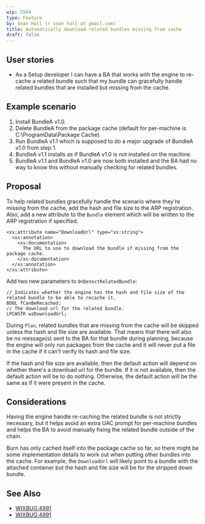```yaml
---
wip: 5504
type: Feature
by: Sean Hall (r sean hall at gmail.com)
title: Automatically download related bundles missing from cache
draft: false
---
```


## User stories

* As a Setup developer I can have a BA that works with the engine to re-cache a related bundle such that my bundle can gracefully handle related bundles that are installed but missing from the cache.

## Example scenario

1. Install BundleA v1.0.
1. Delete BundleA from the package cache (default for per-machine is C:\ProgramData\Package Cache).
1. Run BundleA v1.1 which is supposed to do a major upgrade of BundleA v1.0 from step 1.
1. BundleA v1.1 installs as if BundleA v1.0 is not installed on the machine.
1. BundleA v1.1 and BundleA v1.0 are now both installed and the BA had no way to know this without manually checking for related bundles.


## Proposal

To help related bundles gracefully handle the scenario where they're missing from the cache, add the hash and file size to the ARP registration.
Also, add a new attribute to the `Bundle` element which will be written to the ARP registration if specified.

    <xs:attribute name="DownloadUrl" type="xs:string">
      <xs:annotation>
        <xs:documentation>
          The URL to use to download the bundle if missing from the package cache.
        </xs:documentation>
      </xs:annotation>
    </xs:attribute>

Add two new parameters to `OnDetectRelatedBundle`:

    // Indicates whether the engine has the hash and file size of the related bundle to be able to recache it.
    BOOL fCanBeRecached;
    // The download url for the related bundle.
    LPCWSTR wzDownloadUrl;

During `Plan`, related bundles that are missing from the cache will be skipped unless the hash and file size are available.
That means that there will also be no message(s) sent to the BA for that bundle during planning, because the engine will only run packages from the cache and it will never put a file in the cache if it can't verify its hash and file size.

If the hash and file size are available, then the default action will depend on whether there's a download url for the bundle.
If it is not available, then the default action will be to do nothing.
Otherwise, the default action will be the same as if it were present in the cache.


## Considerations

Having the engine handle re-caching the related bundle is not strictly necessary, but it helps avoid an extra UAC prompt for per-machine bundles and helps the BA to avoid manually fixing the related bundle outside of the chain.

Burn has only cached itself into the package cache so far, so there might be some implementation details to work out when putting other bundles into the cache.
For example, the `DownloadUrl` will likely point to a bundle with the attached container but the hash and file size will be for the stripped down bundle.


## See Also

* [WIXBUG:4991](https://github.com/wixtoolset/issues/issues/5504)
* [WIXBUG:4991](https://github.com/wixtoolset/issues/issues/4991)
